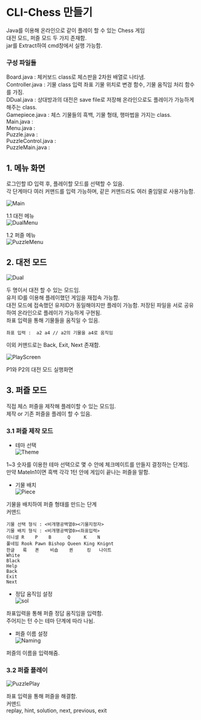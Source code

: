 # CLI-Chess 만들기
Java를 이용해 온라인으로 같이 플레이 할 수 있는 Chess 게임        
대전 모드, 퍼즐 모드 두 가지 존재함.      
jar를 Extract하여 cmd창에서 실행 가능함.          

### 구성 파일들      

Board.java : 체커보드 class로 체스판을 2차원 배열로 나타냄.      
Controller.java : 기물 class 입력 좌표 기물 위치로 변경 함수, 기물 움직임 처리 함수를 가짐.           
DDual.java : 상대방과의 대전은 save file로 저장해 온라인으로도 플레이가 가능하게 해주는 class.           
Gamepiece.java : 체스 기물들의 흑백, 기물 형태, 행마법을 가지는 class.          
Main.java :           
Menu.java :       
Puzzle.java :     
PuzzleControl.java :      
PuzzleMain.java :     

## 1. 메뉴 화면
   로그인할 ID 입력 후, 플레이할 모드를 선택할 수 있음.         
   각 단계마다 여러 커맨드를 입력 가능하며, 같은 커맨드라도 여러 줄임말로 사용가능함.         
        

![Main](Images/MainMenu.png)        

1.1 대전 메뉴        
![DualMenu](Images/DualMenu.png)        

1.2 퍼즐 메뉴        
![PuzzleMenu](Images/PuzzleMenu.png)        

## 2. 대전 모드        
![Dual](Images/Dual.png)        

두 명이서 대전 할 수 있는 모드임.      
유저 ID를 이용해 플레이했던 게임을 재접속 가능함.     
대전 모드에 접속했던 유저ID가 동일해야지만 플레이 가능함.
저장된 파일을 서로 공유하여 온라인으로 플레이가 가능하게 구현됨.                 
좌표 입력을 통해 기물들을 움직일 수 있음.       
    
    좌표 입력 :  a2 a4 // a2의 기물을 a4로 움직임

이외 커맨드로는  Back, Exit, Next 존재함.     

![PlayScreen](Images/Playscreen.png)        

P1와 P2의 대전 모드 실행화면        

## 3. 퍼즐 모드        
직접 체스 퍼즐을 제작해 플레이할 수 있는 모드임.      
제작 or 기존 퍼즐을 플레이 할 수 있음.      

###  3.1 퍼즐 제작 모드     
- 테마 선택     
![Theme](Images/Theme.png)      

1~3 숫자를 이용한 테마 선택으로 몇 수 안에 체크메이트를 만들지 결정하는 단계임.       
만약 MateIn1이면 흑백 각각 1턴 안에 게임이 끝나는 퍼즐을 말함.        

- 기물 배치     
![Piece](Images/PieceSetting.png)       

기물을 배치하여 퍼즐 형태를 만드는 단계         
커맨드

    기물 선택 형식 : <비개행공백열0><기물지정자>
    기물 배치 형식 : <비개행공백열0><좌표입력>
    이니셜 R    P    B      Q     K    N
    풀네임 Rook Pawn Bishop Queen King Knignt
    한글   룩   폰    비숍    퀸     킹   나이트
    White
    Black
    Help
    Back
    Exit
    Next


- 정답 움직임 설정      
![sol](Images/SolutionMove.png)         

좌표입력을 통해 퍼즐 정답 움직임을 입력함.        
주어지는 턴 수는 테마 단계에 따라 나뉨.                

- 퍼즐 이름 설정        
![Naming](Images/namingPuzzle.png)          

퍼즐의 이름을 입력해줌.           

### 3.2 퍼즐 플레이          
![PuzzlePlay](Images/PuzzlePlay.png)           

좌표 입력을 통해 퍼즐을 해결함.         
커맨드      
replay, hint, solution, next, previous, exit